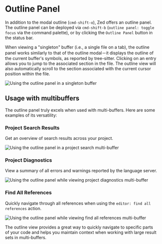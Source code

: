 # Outline Panel

In addition to the modal outline (`cmd-shift-o`), Zed offers an outline panel. The outline panel can be deployed via `cmd-shift-b` (`outline panel: toggle focus` via the command palette), or by clicking the `Outline Panel` button in the status bar.

When viewing a "singleton" buffer (i.e., a single file on a tab), the outline panel works similarly to that of the outline modal－it displays the outline of the current buffer's symbols, as reported by tree-sitter. Clicking on an entry allows you to jump to the associated section in the file. The outline view will also automatically scroll to the section associated with the current cursor position within the file.

![Using the outline panel in a singleton buffer](https://zed.dev/img/outline-panel/singleton.png)

## Usage with multibuffers

The outline panel truly excels when used with multi-buffers. Here are some examples of its versatility:

### Project Search Results

Get an overview of search results across your project.

![Using the outline panel in a project search multi-buffer](https://zed.dev/img/outline-panel/project-search.png)

### Project Diagnostics

View a summary of all errors and warnings reported by the language server.

![Using the outline panel while viewing project diagnostics multi-buffer](https://zed.dev/img/outline-panel/project-diagnostics.png)

### Find All References

Quickly navigate through all references when using the `editor: find all references` action.

![Using the outline panel while viewing `find all references` multi-buffer](https://zed.dev/img/outline-panel/find-all-references.png)

The outline view provides a great way to quickly navigate to specific parts of your code and helps you maintain context when working with large result sets in multi-buffers.
